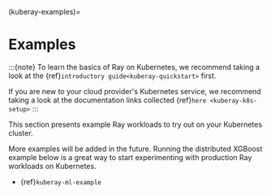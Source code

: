 (kuberay-examples)=

# Examples

:::{note}
To learn the basics of Ray on Kubernetes, we recommend taking a look
at the {ref}`introductory guide<kuberay-quickstart>` first.

If you are new to your cloud provider's Kubernetes service, we recommend
taking a look at the documentation links collected {ref}`here <kuberay-k8s-setup>`
:::

This section presents example Ray workloads to try out on your Kubernetes cluster.

More examples will be added in the future. Running the distributed XGBoost example below is a
great way to start experimenting with production Ray workloads on Kubernetes.
- {ref}`kuberay-ml-example`
